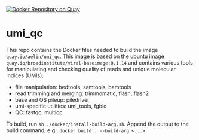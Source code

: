 [![Docker Repository on Quay](https://quay.io/repository/aelin/umi_qc/status "Docker Repository on Quay")](https://quay.io/repository/aelin/umi_qc)

# umi_qc
This repo contains the Docker files needed to build the image `quay.io/aelin/umi_qc`. This image is based on the ubuntu
image `quay.io/broadinstitute/viral-baseimage:0.1.14` and contains various tools for manipulating and checking quality of reads and unique molecular indices (UMIs).

 - file manipulation: bedtools, samtools, bamtools
 - read trimming and merging: trimmomatic, flash, flash2
 - base and QS pileup: piledriver
 - umi-specific utilities: umi_tools, fgbio
 - QC: fastqc, multiqc

To build, run `sh ./docker/install-build-arg.sh`. Append the output to the build command, e.g., `docker build . --build-arg <...>`
